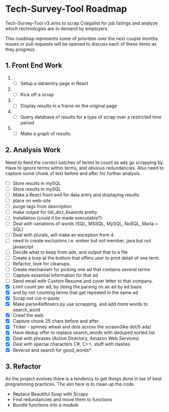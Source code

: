 # Tech-Survey-Tool Roadmap

Tech-Survey-Tool v3 aims to scrap Craigslist for job listings and analyze which technologies are in demand by employers.

This roadmap represents some of priorities over the next couple months. Issues or pull requests will be opened to discuss each of these items as they progress.

## 1. Front End Work

1. - [ ] Setup a dataentry page in React
1. - [ ] Kick off a scrap
1. - [ ] Display results in a frame on the original page
1. - [ ] Query database of results for a type of scrap over a restricted time period
1. - [ ] Make a graph of results

## 2. Analysis Work

Need to feed the correct batches of terms to count as ads go scrapying by. Have to ignore terms within terms, and obvious redundancies. Also need to capture some chunk of text before and after for further analysis.

- [ ] Store results in mySQL
- [ ] Store results in mySQL
- [ ] Make a React front end for data entry and displaying results
- [ ] place on web-site
- [ ] purge tags from description
- [ ] make output for list_dict_4swords pretty
- [ ] Installation (could it be made executable?)
- [ ] Deal with variations of words (SQL, MSSQL, MySQL, NoSQL, Maria = SQL)
- [ ] Deal with plurals, will make an exception from 4.
- [ ] need to create exclusions i.e. ember but not member, java but not javascript
- [ ] Decide what to keep from ads, and output that to a file
- [ ] Create a loop at the bottom that offers user to print detail of one term.
- [ ] Refactor, look for cleanups.
- [ ] Create mechanism for picking one ad that contains several terms
- [ ] Capture essential information for that ad
- [ ] Send email with Custom Resume and cover letter to that company.
- [x] Limit count per ad, by doing the parsing on an ad by ad basis
- [x] and by not counting terms that get repeated in the same ad
- [x] Scrap not cut-n-paste
- [x] Make parse4leftovers.py use scrapping, and add more words to search_word
- [x] Crawl the web
- [x] Capture chunk 25 chars before and after.
- [x] Ticker - spinney wheel and dots across the screen(like dot/5 ads)
- [x] Have dedup offer to replace search_words with deduped sorted list
- [x] Deal with phrases (Active Directory, Amazon Web Services)
- [x] Deal with special characters C#, C++, stuff with dashes
- [x] Reverse and search for good_words*

## 3. Refactor

As the project evolves there is a tendency to get things done in lue of best programming practices. The aim here is to clean up the code.

- Replace Beautiful Soup with Scrapy
- Find redundancies and move them to functions
- Bundle functions into a module
